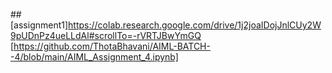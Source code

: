 ##[assignment1]https://colab.research.google.com/drive/1j2joaIDojJnlCUy2W9pUDnPz4ueLLdAl#scrollTo=-rVRTJBwYmGQ
[https://github.com/ThotaBhavani/AIML-BATCH--4/blob/main/AIML_Assignment_4.ipynb]
